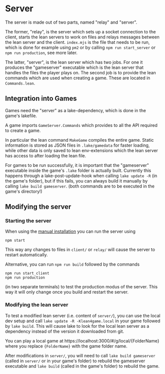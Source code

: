 # Server

The server is made out of two parts, named "relay" and "server".

The former, "relay", is the server which
sets up a socket connection to the client, starts the lean servers to work on files and
relays messages between the lean server and the client. `index.mjs` is the file that needs to
be run, which is done for example using `pm2` or by calling `npm run start_server` or
`npm run production`, see more later.

The latter, "server", is the lean server which has two jobs. For one it produces the "gameserver"
executable which is the lean server that handles the files the player plays on. The second job
is to provide the lean commands which are used when creating a game. These are located in
`Commands.lean`.


## Integration into Games

Games need the "server" as a lake-dependency, which is done in the game's lakefile.

A game imports `GameServer.Commands` which provides to all the API required to
create a game.

In particular the lean command `MakeGame` compiles the entire game. Static information is
stored as JSON files in `.lake/gamedata` for faster loading, while other data is only
saved to lean env-extensions which the lean server has access to after loading the lean file.

For games to be run successfully, it is important that the "gameserver" executable inside
the game's `.lake` folder is actually built.
Currently this happens through a lake-post-update-hook when calling `lake update -R` (in the game's folder), but if this fails, you can always build it manually by calling `lake build gameserver`.
(both commands are to be executed in the game's directory!)

## Modifying the server

### Starting the server

When using the [manual installation](running_locally.md#manual-installation) you can run the server
using

```
npm start
```

This way any changes to files in `client/` or `relay/` will cause the server to restart automatically.

Alternative, you can run `npm run build` followed by the commands

```
npm run start_client
npm run production
```

(in two separate terminals) to test the production modus of the server. This way it will only
change once you build and restart the server.

### Modifying the lean server

To test a modified lean server (i.e. content of `server/`), you can use the local dev setup and call
`lake update -R -Klean4game.local` in your game followed by `lake build`.
This will cause lake to look for the
local lean server as a dependency instead of the version it downloaded from git.

You can play a local game at https://localhost:3000/#/g/local/{FolderName} where you replace `{FolderName}` with the game folder name.

After modifications in `server/`, you will need to call `lake build gameserver` (called in `server/` or in your game's folder) to rebuild
the gameserver executable and
`lake build` (called in the game's folder) to rebuild the game.
